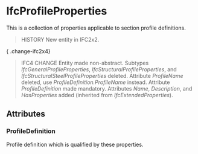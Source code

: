 # IfcProfileProperties

This is a collection of properties applicable to section profile definitions.
<!-- end of short definition -->

> HISTORY New entity in IFC2x2.

{ .change-ifc2x4}
> IFC4 CHANGE Entity made non-abstract. Subtypes _IfcGeneralProfileProperties_, _IfcStructuralProfileProperties_, and _IfcStructuralSteelProfileProperties_ deleted. Attribute _ProfileName_ deleted, use _ProfileDefinition.ProfileName_ instead. Attribute _ProfileDefinition_ made mandatory. Attributes _Name_, _Description_, and _HasProperties_ added (inherited from _IfcExtendedProperties_).

## Attributes

### ProfileDefinition
Profile definition which is qualified by these properties.
